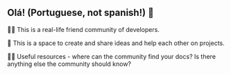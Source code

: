 ## Olá! (Portuguese, not spanish!) 👋


🙋‍♀️ This is a real-life friend community of developers.

🌈 This is a space to create and share ideas and help each other on projects.

👩‍💻 Useful resources - where can the community find your docs? Is there anything else the community should know?


<!--
🧙 Remember, you can do mighty things with the power of [Markdown](https://docs.github.com/github/writing-on-github/getting-started-with-writing-and-formatting-on-github/basic-writing-and-formatting-syntax)
-->

